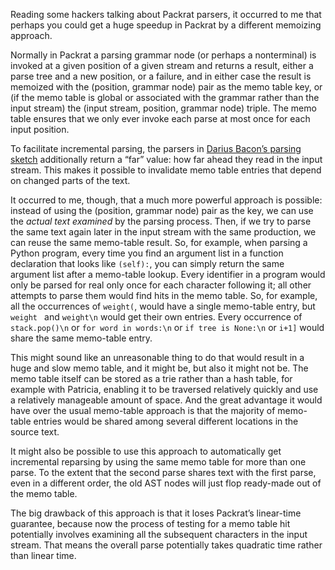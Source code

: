 Reading some hackers talking about Packrat parsers, it occurred to me
that perhaps you could get a huge speedup in Packrat by a different
memoizing approach.

Normally in Packrat a parsing grammar node (or perhaps a nonterminal)
is invoked at a given position of a given stream and returns a result,
either a parse tree and a new position, or a failure, and in either
case the result is memoized with the (position, grammar node) pair as
the memo table key, or (if the memo table is global or associated with
the grammar rather than the input stream) the (input stream, position,
grammar node) triple.  The memo table ensures that we only ever invoke
each parse at most once for each input position.

To facilitate incremental parsing, the parsers in [Darius Bacon’s
parsing sketch][0] additionally return a “far” value: how far ahead
they read in the input stream.  This makes it possible to invalidate
memo table entries that depend on changed parts of the text.

[0]: https://gist.github.com/darius/27acf96e3579b22d17a25c21d74c2b4b

It occurred to me, though, that a much more powerful approach is
possible: instead of using the (position, grammar node) pair as the
key, we can use the *actual text examined* by the parsing process.
Then, if we try to parse the same text again later in the input stream
with the same production, we can reuse the same memo-table result.
So, for example, when parsing a Python program, every time you find an
argument list in a function declaration that looks like `(self):`, you
can simply return the same argument list after a memo-table lookup.
Every identifier in a program would only be parsed for real only once
for each character following it; all other attempts to parse them
would find hits in the memo table.  So, for example, all the
occurrences of `weight(`, would have a single memo-table entry, but
`weight ` and `weight\n` would get their own entries.  Every
occurrence of `stack.pop()\n` or `for word in words:\n` or `if tree is
None:\n` or `i+1]` would share the same memo-table entry.

This might sound like an unreasonable thing to do that would result in
a huge and slow memo table, and it might be, but also it might not be.
The memo table itself can be stored as a trie rather than a hash
table, for example with Patricia, enabling it to be traversed
relatively quickly and use a relatively manageable amount of space.
And the great advantage it would have over the usual memo-table
approach is that the majority of memo-table entries would be shared
among several different locations in the source text.

It might also be possible to use this approach to automatically get
incremental reparsing by using the same memo table for more than one
parse.  To the extent that the second parse shares text with the first
parse, even in a different order, the old AST nodes will just flop
ready-made out of the memo table.

The big drawback of this approach is that it loses Packrat’s
linear-time guarantee, because now the process of testing for a memo
table hit potentially involves examining all the subsequent characters
in the input stream.  That means the overall parse potentially takes
quadratic time rather than linear time.
